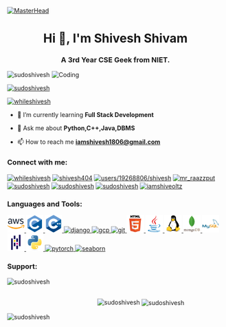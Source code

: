 [![MasterHead](https://www.codecorners.com/wp-content/uploads/2018/05/senior-front-end-developer-openings-1.gif)](https://sudoshivesh.io)
<h1 align="center">Hi 👋, I'm Shivesh Shivam</h1>
<h3 align="center">A 3rd Year CSE Geek from NIET.</h3>
<img align="right" alt="Coding" width="400" src="https://cdn.dribbble.com/users/1162077/screenshots/3848914/programmer.gif">

<p align="left"> <img src="https://komarev.com/ghpvc/?username=sudoshivesh&label=Profile%20views&color=0e75b6&style=flat" alt="sudoshivesh" /> </p>

<p align="left"> <a href="https://github.com/ryo-ma/github-profile-trophy"><img src="https://github-profile-trophy.vercel.app/?username=sudoshivesh" alt="sudoshivesh" /></a> </p>

<p align="left"> <a href="https://twitter.com/whileshivesh" target="blank"><img src="https://img.shields.io/twitter/follow/whileshivesh?logo=twitter&style=for-the-badge" alt="whileshivesh" /></a> </p>

- 🌱 I’m currently learning **Full Stack Development**

- 💬 Ask me about **Python,C++,Java,DBMS**

- 📫 How to reach me **iamshivesh1806@gmail.com**

<h3 align="left">Connect with me:</h3>
<p align="left">
<a href="https://twitter.com/whileshivesh" target="blank"><img align="center" src="https://raw.githubusercontent.com/rahuldkjain/github-profile-readme-generator/master/src/images/icons/Social/twitter.svg" alt="whileshivesh" height="30" width="40" /></a>
<a href="https://linkedin.com/in/shivesh404" target="blank"><img align="center" src="https://raw.githubusercontent.com/rahuldkjain/github-profile-readme-generator/master/src/images/icons/Social/linked-in-alt.svg" alt="shivesh404" height="30" width="40" /></a>
<a href="https://stackoverflow.com/users/users/19268806/shivesh" target="blank"><img align="center" src="https://raw.githubusercontent.com/rahuldkjain/github-profile-readme-generator/master/src/images/icons/Social/stack-overflow.svg" alt="users/19268806/shivesh" height="30" width="40" /></a>
<a href="https://instagram.com/mr_raazzput" target="blank"><img align="center" src="https://raw.githubusercontent.com/rahuldkjain/github-profile-readme-generator/master/src/images/icons/Social/instagram.svg" alt="mr_raazzput" height="30" width="40" /></a>
<a href="https://www.codechef.com/users/sudoshivesh" target="blank"><img align="center" src="https://cdn.jsdelivr.net/npm/simple-icons@3.1.0/icons/codechef.svg" alt="sudoshivesh" height="30" width="40" /></a>
<a href="https://www.hackerrank.com/sudoshivesh" target="blank"><img align="center" src="https://raw.githubusercontent.com/rahuldkjain/github-profile-readme-generator/master/src/images/icons/Social/hackerrank.svg" alt="sudoshivesh" height="30" width="40" /></a>
<a href="https://www.leetcode.com/sudoshivesh" target="blank"><img align="center" src="https://raw.githubusercontent.com/rahuldkjain/github-profile-readme-generator/master/src/images/icons/Social/leet-code.svg" alt="sudoshivesh" height="30" width="40" /></a>
<a href="https://auth.geeksforgeeks.org/user/iamshiveoltz" target="blank"><img align="center" src="https://raw.githubusercontent.com/rahuldkjain/github-profile-readme-generator/master/src/images/icons/Social/geeks-for-geeks.svg" alt="iamshiveoltz" height="30" width="40" /></a>
</p>

<h3 align="left">Languages and Tools:</h3>
<p align="left"> <a href="https://aws.amazon.com" target="_blank" rel="noreferrer"> <img src="https://raw.githubusercontent.com/devicons/devicon/master/icons/amazonwebservices/amazonwebservices-original-wordmark.svg" alt="aws" width="40" height="40"/> </a> <a href="https://www.cprogramming.com/" target="_blank" rel="noreferrer"> <img src="https://raw.githubusercontent.com/devicons/devicon/master/icons/c/c-original.svg" alt="c" width="40" height="40"/> </a> <a href="https://www.w3schools.com/cpp/" target="_blank" rel="noreferrer"> <img src="https://raw.githubusercontent.com/devicons/devicon/master/icons/cplusplus/cplusplus-original.svg" alt="cplusplus" width="40" height="40"/> </a> <a href="https://www.djangoproject.com/" target="_blank" rel="noreferrer"> <img src="https://cdn.worldvectorlogo.com/logos/django.svg" alt="django" width="40" height="40"/> </a> <a href="https://cloud.google.com" target="_blank" rel="noreferrer"> <img src="https://www.vectorlogo.zone/logos/google_cloud/google_cloud-icon.svg" alt="gcp" width="40" height="40"/> </a> <a href="https://git-scm.com/" target="_blank" rel="noreferrer"> <img src="https://www.vectorlogo.zone/logos/git-scm/git-scm-icon.svg" alt="git" width="40" height="40"/> </a> <a href="https://www.w3.org/html/" target="_blank" rel="noreferrer"> <img src="https://raw.githubusercontent.com/devicons/devicon/master/icons/html5/html5-original-wordmark.svg" alt="html5" width="40" height="40"/> </a> <a href="https://www.java.com" target="_blank" rel="noreferrer"> <img src="https://raw.githubusercontent.com/devicons/devicon/master/icons/java/java-original.svg" alt="java" width="40" height="40"/> </a> <a href="https://www.linux.org/" target="_blank" rel="noreferrer"> <img src="https://raw.githubusercontent.com/devicons/devicon/master/icons/linux/linux-original.svg" alt="linux" width="40" height="40"/> </a> <a href="https://www.mongodb.com/" target="_blank" rel="noreferrer"> <img src="https://raw.githubusercontent.com/devicons/devicon/master/icons/mongodb/mongodb-original-wordmark.svg" alt="mongodb" width="40" height="40"/> </a> <a href="https://www.mysql.com/" target="_blank" rel="noreferrer"> <img src="https://raw.githubusercontent.com/devicons/devicon/master/icons/mysql/mysql-original-wordmark.svg" alt="mysql" width="40" height="40"/> </a> <a href="https://pandas.pydata.org/" target="_blank" rel="noreferrer"> <img src="https://raw.githubusercontent.com/devicons/devicon/2ae2a900d2f041da66e950e4d48052658d850630/icons/pandas/pandas-original.svg" alt="pandas" width="40" height="40"/> </a> <a href="https://www.python.org" target="_blank" rel="noreferrer"> <img src="https://raw.githubusercontent.com/devicons/devicon/master/icons/python/python-original.svg" alt="python" width="40" height="40"/> </a> <a href="https://pytorch.org/" target="_blank" rel="noreferrer"> <img src="https://www.vectorlogo.zone/logos/pytorch/pytorch-icon.svg" alt="pytorch" width="40" height="40"/> </a> <a href="https://seaborn.pydata.org/" target="_blank" rel="noreferrer"> <img src="https://seaborn.pydata.org/_images/logo-mark-lightbg.svg" alt="seaborn" width="40" height="40"/> </a> </p>

<h3 align="left">Support:</h3>
<p><a href="https://www.buymeacoffee.com/sudoshivesh"> <img align="left" src="https://cdn.buymeacoffee.com/buttons/v2/default-yellow.png" height="50" width="210" alt="sudoshivesh" /></a></p><br><br>

<p><img align="left" src="https://github-readme-stats.vercel.app/api/top-langs?username=sudoshivesh&show_icons=true&locale=en&layout=compact" alt="sudoshivesh" /></p>

<p>&nbsp;<img align="center" src="https://github-readme-stats.vercel.app/api?username=sudoshivesh&show_icons=true&locale=en" alt="sudoshivesh" /></p>

<p><img align="center" src="https://github-readme-streak-stats.herokuapp.com/?user=sudoshivesh&" alt="sudoshivesh" /></p>
